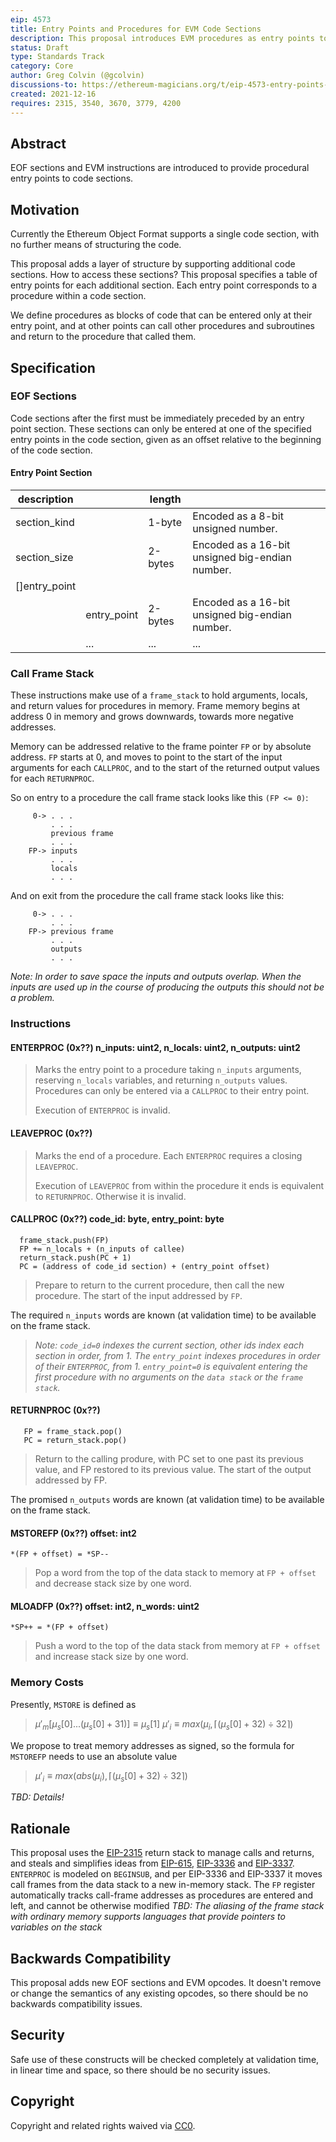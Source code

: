 ```yaml
---
eip: 4573
title: Entry Points and Procedures for EVM Code Sections
description: This proposal introduces EVM procedures as entry points to EOF code sections.
status: Draft
type: Standards Track
category: Core
author: Greg Colvin (@gcolvin)
discussions-to: https://ethereum-magicians.org/t/eip-4573-entry-points-and-procedures-for-evm-code-sections/7776
created: 2021-12-16
requires: 2315, 3540, 3670, 3779, 4200
---
```


## Abstract

EOF sections and EVM instructions are introduced to provide procedural entry points to code sections.

## Motivation

Currently the Ethereum Object Format supports a single code section, with no further means of structuring the code.

This proposal adds a layer of structure by supporting additional code sections.  How to access these sections?  This proposal specifies a table of entry points for each additional section.  Each entry point corresponds to a procedure within a code section.

We define procedures as blocks of code that can be entered only at their entry point, and at other points can call other procedures and subroutines and return to the procedure that called them.

## Specification

### EOF Sections

Code sections after the first must be immediately preceded by an entry point section.  These sections can only be entered at one of the specified entry points in the code section, given as an offset relative to the beginning of the code section.

#### Entry Point Section

| description| | length  ||
|------------|--|---------|-|
| section_kind|  | 1-byte  | Encoded as a 8-bit unsigned number. |
| section_size | | 2-bytes | Encoded as a 16-bit unsigned big-endian number. |
| []entry_point | |
| | entry_point  | 2-bytes | Encoded as a 16-bit unsigned big-endian number. |
| | ... | ... | ... |

### Call Frame Stack

These instructions make use of a `frame_stack` to hold arguments, locals, and return values for procedures in memory.  Frame memory begins at address 0 in memory and grows downwards, towards more negative addresses.

Memory can be addressed relative to the frame pointer `FP` or  by absolute address.  `FP` starts at 0, and moves to point to the start of the input arguments for each `CALLPROC`, and to the start of the returned output values for each `RETURNPROC`.

So on entry to a procedure the call frame stack looks like this `(FP <= 0)`:

```
     0-> . . .
         . . .
         previous frame
         . . .
    FP-> inputs
         . . .
         locals
         . . .
```
And on exit from the procedure the call frame stack looks like this:

```
     0-> . . .
         . . .
    FP-> previous frame
         . . .
         outputs
         . . .
```

*Note:  In order to save space the inputs and outputs overlap.  When the inputs are used up in the course of producing the outputs this should not be a problem.*

### Instructions

#### ENTERPROC (0x??) n_inputs: uint2, n_locals: uint2, n_outputs: uint2
> Marks the entry point to a procedure taking `n_inputs` arguments, reserving `n_locals` variables, and returning `n_outputs` values. Procedures can only be entered via a `CALLPROC` to their entry point.
>
> Execution of `ENTERPROC` is invalid.

#### LEAVEPROC (0x??)
> Marks the end of a procedure.  Each `ENTERPROC` requires a closing `LEAVEPROC`.
>
> Execution of `LEAVEPROC` from within the procedure it ends is equivalent to `RETURNPROC`.  Otherwise it is invalid.


#### CALLPROC (0x??) code_id: byte, entry_point: byte
 ```
   frame_stack.push(FP)
   FP += n_locals + (n_inputs of callee)
   return_stack.push(PC + 1)
   PC = (address of code_id section) + (entry_point offset)
```
> Prepare to return to the current procedure, then call the new procedure.  The start of the input addressed by `FP`.

The required `n_inputs` words are known (at validation time) to be available on the frame stack.  

>
> *Note: `code_id=0` indexes the current section, other ids index each section in order, from 1. The `entry_point` indexes procedures in order of their `ENTERPROC`, from 1. `entry_point=0` is equivalent entering the first procedure with no arguments on the `data stack` or the `frame stack`.*

#### RETURNPROC (0x??)
```
   FP = frame_stack.pop()
   PC = return_stack.pop()
```
> Return to the calling produre, with PC set to one past its previous value, and FP restored to its previous value.  The start of the output addressed by FP.

The promised `n_outputs` words are known (at validation time) to be available on the frame stack. 

#### MSTOREFP (0x??) offset: int2
```
*(FP + offset) = *SP--
```
> Pop a word from the top of the data stack to memory at `FP + offset` and decrease stack size by one word.  

#### MLOADFP (0x??) offset: int2, n_words: uint2
```
*SP++ = *(FP + offset)
```
> Push a word to the top of the data stack from memory at `FP + offset` and increase stack size by one word.

### Memory Costs

Presently, `MSTORE` is defined as
>$μ′_{m}[μ_{s}[0] . . . (μ_{s}[0] + 31)] ≡ μ_{s}[1]$
 $μ′_{i} ≡ max(μ_{i},⌈(μ_{s}[0]+32)÷32⌉)$

We propose to treat memory addresses as signed, so the formula for `MSTOREFP` needs to use an absolute value
>$μ′_{i} ≡ max(abs(μ_{i}),⌈(μ_{s}[0]+32)÷32⌉)$

*TBD: Details!*

## Rationale

This proposal uses the [EIP-2315](./eip-2315) return stack to manage calls and returns, and steals and simplifies ideas from [EIP-615](./eip-615), [EIP-3336](./eip-3336) and [EIP-3337](./eip-3337). `ENTERPROC` is modeled on `BEGINSUB`, and per EIP-3336 and EIP-3337 it moves call frames from the data stack to a new in-memory stack. The `FP` register automatically tracks call-frame addresses as procedures are entered and left, and cannot be otherwise modified
 *TBD: The aliasing of the frame stack with ordinary memory supports languages that provide pointers to variables on the stack*

## Backwards Compatibility

This proposal adds new EOF sections and EVM opcodes.  It doesn't remove or change the semantics of any existing opcodes, so there should be no backwards compatibility issues.

## Security

Safe use of these constructs will be checked completely at validation time, in linear time and space, so there should be no security issues.

## Copyright
Copyright and related rights waived via [CC0](https://creativecommons.org/publicdomain/zero/1.0/).
